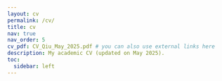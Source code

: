 ```yaml
---
layout: cv
permalink: /cv/
title: cv
nav: true
nav_order: 5
cv_pdf: CV_Qiu_May_2025.pdf # you can also use external links here
description: My academic CV (updated on May 2025).
toc:
  sidebar: left
---
```

<!-- 📄 [Download my CV)](/assets/pdf/cv.pdf) -->